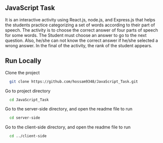 ## JavaScript Task

It is an interactive activity using React.js, node.js, and Express.js that helps the students practice categorizing a
set of words according to their part of speech. The activity is to choose the correct answer of four parts of speech for some words. 
The Student must choose an answer to go to the next question. Also, he/she can not know the correct answer if he/she selected a wrong answer. In the final of the activity, the rank of the student appears.

## Run Locally

Clone the project 

```bash
  git clone https://github.com/hossam9348/JavaScript_Task.git
```

Go to project directory

```bash
  cd JavaScript_Task
```

Go to the server-side directory, and open the readme file to run

```bash
  cd server-side
```

Go to the client-side directory, and open the readme file to run

```bash
  cd ../client-side
```



